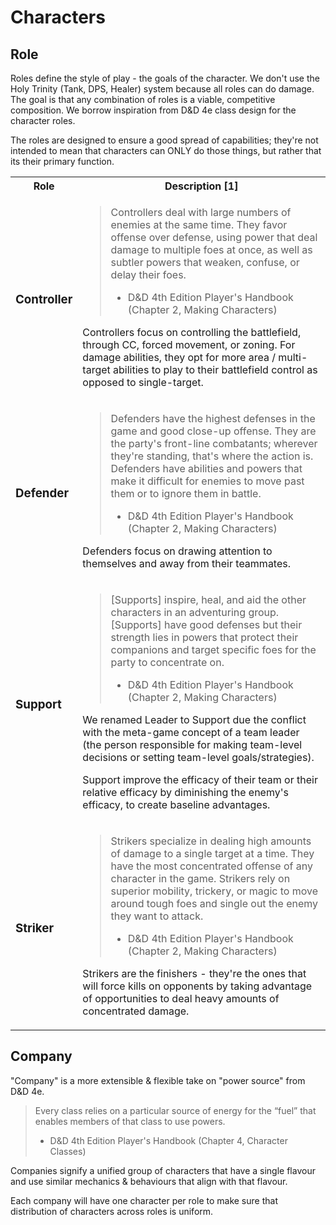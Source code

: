 # Characters

## Role
Roles define the style of play - the goals of the character. We don't use the Holy Trinity (Tank, DPS, Healer) system because all roles can do damage. The goal is that any combination of roles is a viable, competitive composition. We borrow inspiration from D&D 4e class design for the character roles.

The roles are designed to ensure a good spread of capabilities; they're not intended to mean that characters can ONLY do those things, but rather that its their primary function.

<table>
<tr><th>Role</th><th>Description [1]</th></tr>

<tr>
<td><h3>Controller</h3></td>
<td>

> Controllers deal with large numbers of enemies at the same time. They favor offense over defense, using power that deal damage to multiple foes at once, as well as subtler powers that weaken, confuse, or delay their foes.
> - D&D 4th Edition Player's Handbook (Chapter 2, Making Characters)

Controllers focus on controlling the battlefield, through CC, forced movement, or zoning. For damage abilities, they opt for more area / multi-target abilities to play to their battlefield control as opposed to single-target.
</td>
</tr>

<td><h3>Defender</h3></td>
<td>

> Defenders have the highest defenses in the game and good close-up offense. They are the party's front-line combatants; wherever they're standing, that's where the action is. Defenders have abilities and powers that make it difficult for enemies to move past them or to ignore them in battle.
> - D&D 4th Edition Player's Handbook (Chapter 2, Making Characters)

Defenders focus on drawing attention to themselves and away from their teammates.
</td>
</tr>

<td><h3>Support</h3></td>
<td>

> \[Supports\] inspire, heal, and aid the other characters in an adventuring group. \[Supports\] have good defenses but their strength lies in powers that protect their companions and target specific foes for the party to concentrate on.
> - D&D 4th Edition Player's Handbook (Chapter 2, Making Characters)

We renamed Leader to Support due the conflict with the meta-game concept of a team leader (the person responsible for making team-level decisions or setting team-level goals/strategies).

Support improve the efficacy of their team or their relative efficacy by diminishing the enemy's efficacy, to create baseline advantages.
</td>
</tr>

<td><h3>Striker</h3></td>
<td>

> Strikers specialize in dealing high amounts of damage to a single target at a time. They have the most concentrated offense of any character in the game. Strikers rely on superior mobility, trickery, or magic to move around tough foes and single out the enemy they want to attack.
> - D&D 4th Edition Player's Handbook (Chapter 2, Making Characters)

Strikers are the finishers - they're the ones that will force kills on opponents by taking advantage of opportunities to deal heavy amounts of concentrated damage.
</td>
</tr>
</table>


## Company
"Company" is a more extensible & flexible take on "power source" from D&D 4e.

> Every class relies on a particular source of energy for the “fuel” that enables members of that class to use powers.
> - D&D 4th Edition Player's Handbook (Chapter 4, Character Classes)

Companies signify a unified group of characters that have a single flavour and use similar mechanics & behaviours that align with that flavour.

Each company will have one character per role to make sure that distribution of characters across roles is uniform.

